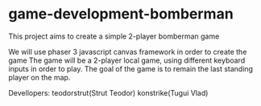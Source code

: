 # game-development-bomberman
This project aims to create a simple 2-player bomberman game

We will use phaser 3 javascript canvas framework in order to create the game
The game will be a 2-player local game, using different keyboard inputs in order to play.
The goal of the game is to remain the last standing player on the map.

Devellopers: teodorstrut(Strut Teodor)
             konstrike(Tugui Vlad)
